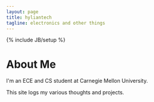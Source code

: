 ```yaml
---
layout: page
title: hyliantech
tagline: electronics and other things
---
```

{% include JB/setup %}

About Me
========


I'm an ECE and CS student at Carnegie Mellon University.

This site logs my various thoughts and projects.

